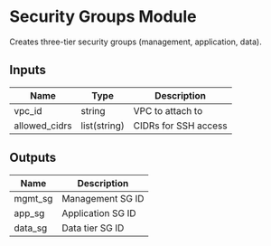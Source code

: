 # Security Groups Module
Creates three-tier security groups (management, application, data).

## Inputs
| Name          | Type         | Description           |
|---------------|--------------|-----------------------|
| vpc_id        | string       | VPC to attach to      |
| allowed_cidrs | list(string) | CIDRs for SSH access  |

## Outputs
| Name     | Description         |
|----------|---------------------|
| mgmt_sg  | Management SG ID    |
| app_sg   | Application SG ID   |
| data_sg  | Data tier SG ID     |
